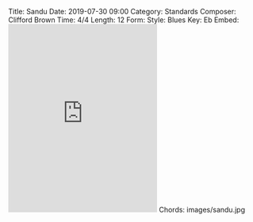 Title: Sandu
Date: 2019-07-30 09:00
Category: Standards
Composer: Clifford Brown
Time: 4/4
Length: 12
Form:
Style: Blues
Key: Eb
Embed: <iframe src="https://open.spotify.com/embed/playlist/1Jfgy3E0IRdyYSb3dxTNk5" width="300" height="380" frameborder="0" allowtransparency="true" allow="encrypted-media"></iframe>
Chords: images/sandu.jpg

